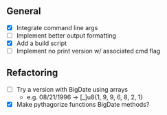 ## General

- [x] Integrate command line args
- [ ] Implement better output formatting
- [x] Add a build script
- [ ] Implement no print version w/ associated cmd flag

## Refactoring

- [ ] Try a version with BigDate using arrays
    - e.g. 08/21/1996 -> [_]u8{1, 9, 9, 6, 8, 2, 1}
- [x] Make pythagorize functions BigDate methods?
